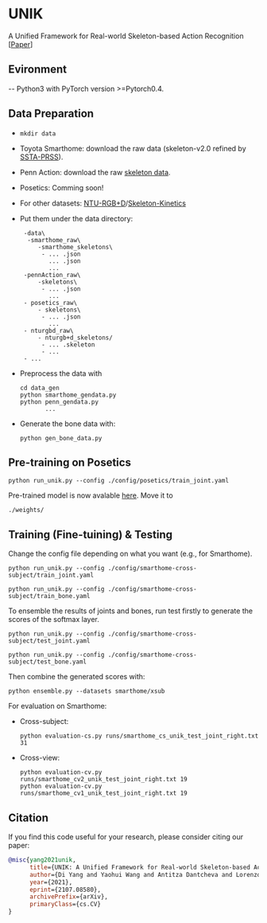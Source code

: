 # UNIK
A Unified Framework for Real-world Skeleton-based Action Recognition [[Paper](https://arxiv.org/abs/2107.08580)]

## Evironment

-- Python3 with PyTorch version >=Pytorch0.4.

## Data Preparation

 - `mkdir data`
 - Toyota Smarthome: download the raw data (skeleton-v2.0 refined by [SSTA-PRSS](https://github.com/YangDi666/SSTA-PRS#refined-pose-data)). 
 - Penn Action: download the raw [skeleton data](https://drive.google.com/file/d/13RUvRrNFOlyKSVwNuQAYqg3Vib7Ffbn8/view?usp=sharing).
 - Posetics: Comming soon!
 - For other datasets: [NTU-RGB+D](https://github.com/shahroudy/NTURGB-D)/[Skeleton-Kinetics](https://github.com/yysijie/st-gc)
 - Put them under the data directory:

        -data\
         -smarthome_raw\
            -smarthome_skeletons\
             - ... .json
               ... .json
               ...               
        -pennAction_raw\
            -skeletons\
             - ... .json
               ...
        - posetics_raw\
            - skeletons\
             - ... .json
               ...               
        - nturgbd_raw\
            - nturgb+d_skeletons/
             - ... .skeleton
             - ...
        - ...
             
 - Preprocess the data with
    ```
    cd data_gen
    python smarthome_gendata.py
    python penn_gendata.py
           ...
    ```
    
 - Generate the bone data with:

    ```python gen_bone_data.py```

## Pre-training on Posetics

    python run_unik.py --config ./config/posetics/train_joint.yaml
    
 
Pre-trained model is now avalable [here](https://drive.google.com/file/d/1K6RVaV02oy0gy8swab8V0s6T7a9YPuxS/view?usp=sharing). Move it to 

    ./weights/

## Training (Fine-tuining) & Testing

Change the config file depending on what you want (e.g., for Smarthome).

    python run_unik.py --config ./config/smarthome-cross-subject/train_joint.yaml
    
    python run_unik.py --config ./config/smarthome-cross-subject/train_bone.yaml

To ensemble the results of joints and bones, run test firstly to generate the scores of the softmax layer.

    python run_unik.py --config ./config/smarthome-cross-subject/test_joint.yaml
    
    python run_unik.py --config ./config/smarthome-cross-subject/test_bone.yaml

Then combine the generated scores with:

    python ensemble.py --datasets smarthome/xsub

For evaluation on Smarthome:

 - Cross-subject:
 
       python evaluation-cs.py runs/smarthome_cs_unik_test_joint_right.txt 31
	
 - Cross-view:
 
       python evaluation-cv.py runs/smarthome_cv2_unik_test_joint_right.txt 19
       python evaluation-cv.py runs/smarthome_cv1_unik_test_joint_right.txt 19

## Citation
If you find this code useful for your research, please consider citing our paper:
```bibtex
@misc{yang2021unik,
      title={UNIK: A Unified Framework for Real-world Skeleton-based Action Recognition}, 
      author={Di Yang and Yaohui Wang and Antitza Dantcheva and Lorenzo Garattoni and Gianpiero Francesca and Francois Bremond},
      year={2021},
      eprint={2107.08580},
      archivePrefix={arXiv},
      primaryClass={cs.CV}
}
```
